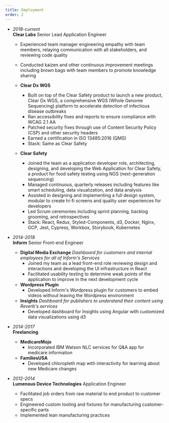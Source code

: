 ```yaml
---
title: Employment
order: 2
---
```


- _2018-current_  
  **Clear Labs** Senior Lead Application Engineer

  - Experienced team manager engineering empathy with team members, relaying communication with all stakeholders, and reviewing code quality
  - Conducted kaizen and other continuous improvement meetings including brown bags with team members to promote knowledge sharing

  - **Clear Dx WGS**

    - Built on top of the Clear Safety product to launch a new product, Clear Dx WGS, a comprehensive WGS (Whole Genome Sequencing) platform to accelerate detection of infectious disease outbreaks
    - Ran accessibility fixes and reports to ensure compliance with WCAG 2.1 AA
    - Patched security fixes through use of Content Security Policy (CSP) and other security headers
    - Earned a certification in ISO 13485:2016 (QMS)
    - Stack: Same as Clear Safety

  - **Clear Safety**
    - Joined the team as a application developer role, architecting, designing, and developing the Web Application for Clear Safety, a product for food safety testing using NGS (next-generation sequencing)
    - Managed continuous, quarterly releases including features like smart scheduling, data visualization, and data analysis
    - Assisted in designing and implementing a full design system, modular to create hi-fi screens and quality user experiences for developers
    - Led Scrum ceremonies including sprint planning, backlog grooming, and retrospectives
    - Stack: React, Redux, Styled-Components, d3, Docker, Nginx, GCP, Jest, Cypress, Workbox, Storybook, Kubernetes

- _2014-2018_  
  **Inform** Senior Front-end Engineer

  - **Digital Media Exchange** _Dashboard for customers and internal employees for all of Inform's Services_
    - Joined my team as a lead front-end role reviewing design and interactions and developing the UI infrastructure in React
    - Facilitated usability testing to determine weak points of the application to improve in the next development cycle
  - **Wordpress Plugin**
    - Developed Inform's Wordpress plugin for customers to embed videos without leaving the Wordpress environment
  - **Insights** _Dashboard for publishers to understand their content using Reverb's services_
    - Developed dashboard for Insights using Angular with customized data visualizations using d3

- _2014-2017_  
  **Freelancing**

  - **MedicareMojo**
    - Incorporated IBM Watson NLC services for Q&A app for medicare information
  - **FamiliesUSA**
    - Developed chloropleth map with interactivity for learning about new Medicare changes

- _2012-2014_  
  **Lumenous Device Technologies** Application Engineer

  - Facilitated job orders from raw material to end product to customer specs
  - Engineered custom tooling and fixtures for manufacturing customer-specific parts
  - Implemented lean manufacturing practices
